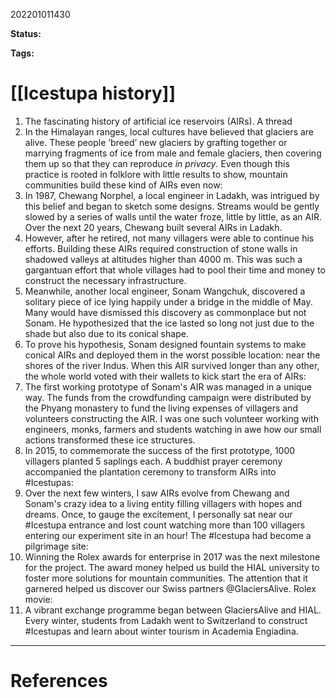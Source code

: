 202201011430

**Status:** 

**Tags:** 

# [[Icestupa history]]
1. The fascinating history of artificial ice reservoirs (AIRs). A thread
2. In the Himalayan ranges, local cultures have believed that glaciers are alive. These people ‘breed’ new glaciers by grafting together or marrying fragments of ice from male and female glaciers, then covering them up so that they can reproduce *in privacy*. Even though this practice is rooted in folklore with little results to show, mountain communities build these kind of AIRs even now:   
3. In 1987, Chewang Norphel, a local engineer in Ladakh, was intrigued by this belief and began to sketch some designs. Streams would be gently slowed by a series of walls until the water froze, little by little, as an AIR.  Over the next 20 years, Chewang built several AIRs in Ladakh. 
4. However, after he retired, not many villagers were able to continue his efforts. Building these AIRs required construction of stone walls in shadowed valleys at altitudes higher than 4000 m. This was such a gargantuan effort that whole villages had to pool their time and money to construct the necessary infrastructure.
5. Meanwhile, another local engineer, Sonam Wangchuk, discovered a solitary piece of ice lying happily under a bridge in the middle of May. Many would have dismissed this discovery as commonplace but not Sonam. He hypothesized that the ice lasted so long not just due to the shade but also due to its conical shape.
6. To prove his hypothesis, Sonam designed fountain systems to make conical AIRs and deployed them in the worst possible location: near the shores of the river Indus. When this AIR survived longer than any other, the whole world voted with their wallets to kick start the era of AIRs:
7. The first working prototype of Sonam's AIR was managed in a unique way. The funds from the crowdfunding campaign were distributed by the Phyang monastery to fund the living expenses of villagers and volunteers constructing the AIR. I was one such volunteer working with engineers, monks, farmers and students watching in awe how our small actions transformed these ice structures. 
8.  In 2015, to commemorate the success of the first prototype, 1000 villagers planted 5 saplings each. A buddhist prayer ceremony accompanied the plantation ceremony to transform AIRs into #Icestupas:
9. Over the next few winters, I saw AIRs evolve from Chewang and Sonam's crazy idea to a living entity filling villagers with hopes and dreams. Once, to gauge the excitement, I personally sat near our #Icestupa entrance and lost count watching more than 100 villagers entering our experiment site in an hour! The #Icestupa had become a pilgrimage site:
10. Winning the Rolex awards for enterprise in 2017 was the next milestone for the project. The award money helped us build the HIAL university to foster more solutions for mountain communities. The attention that it garnered helped us discover our Swiss partners @GlaciersAlive. Rolex movie:
11. A vibrant exchange programme began between GlaciersAlive and HIAL. Every winter, students from Ladakh went to Switzerland to construct #Icestupas and learn about winter tourism in Academia Engiadina. 



---
# References